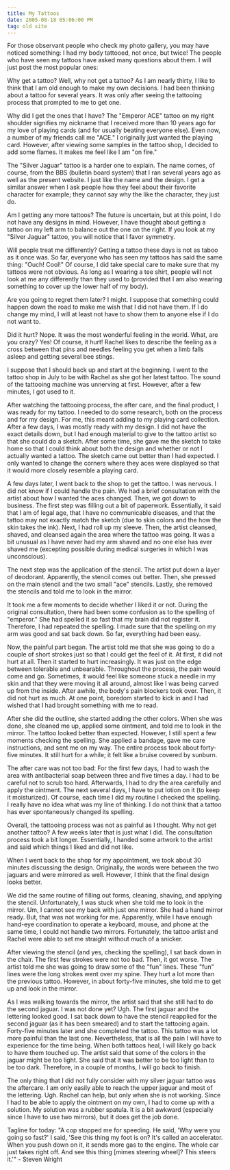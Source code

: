 ```yaml
---
title: My Tattoos
date: 2005-08-18 05:06:00 PM
tag: old site
---
```


For those observant people who check my photo gallery, you may have noticed something: I had my body tattooed, not once, but twice! The people who have seen my tattoos have asked many questions about them. I will just post the most popular ones:

Why get a tattoo? Well, why not get a tattoo? As I am nearly thirty, I like to think that I am old enough to make my own decisions. I had been thinking about a tattoo for several years. It was only after seeing the tattooing process that prompted to me to get one.

Why did I get the ones that I have? The "Emperor ACE" tattoo on my right shoulder signifies my nickname that I received more than 10 years ago for my love of playing cards (and for usually beating everyone else). Even now, a number of my friends call me "ACE." I originally just wanted the playing card. However, after viewing some samples in the tattoo shop, I decided to add some flames. It makes me feel like I am "on fire."

The "Silver Jaguar" tattoo is a harder one to explain. The name comes, of course, from the BBS (bulletin board system) that I ran several years ago as well as the present website. I just like the name and the design. I get a similar answer when I ask people how they feel about their favorite character for example; they cannot say why the like the character, they just do.

Am I getting any more tattoos? The future is uncertain, but at this point, I do not have any designs in mind. However, I have thought about getting a tattoo on my left arm to balance out the one on the right. If you look at my "Silver Jaguar" tattoo, you will notice that I favor symmetry.

Will people treat me differently? Getting a tattoo these days is not as taboo as it once was. So far, everyone who has seen my tattoos has said the same thing: "Ouch! Cool!" Of course, I did take special care to make sure that my tattoos were not obvious. As long as I wearing a tee shirt, people will not look at me any differently than they used to (provided that I am also wearing something to cover up the lower half of my body).

Are you going to regret them later? I might. I suppose that something could happen down the road to make me wish that I did not have them. If I do change my mind, I will at least not have to show them to anyone else if I do not want to.

Did it hurt? Nope. It was the most wonderful feeling in the world. What, are you crazy? Yes! Of course, it hurt! Rachel likes to describe the feeling as a cross between that pins and needles feeling you get when a limb falls asleep and getting several bee stings.

I suppose that I should back up and start at the beginning. I went to the tattoo shop in July to be with Rachel as she got her latest tattoo. The sound of the tattooing machine was unnerving at first. However, after a few minutes, I got used to it.

After watching the tattooing process, the after care, and the final product, I was ready for my tattoo. I needed to do some research, both on the process and for my design. For me, this meant adding to my playing card collection. After a few days, I was mostly ready with my design. I did not have the exact details down, but I had enough material to give to the tattoo artist so that she could do a sketch. After some time, she gave me the sketch to take home so that I could think about both the design and whether or not I actually wanted a tattoo. The sketch came out better than I had expected. I only wanted to change the corners where they aces were displayed so that it would more closely resemble a playing card.

A few days later, I went back to the shop to get the tattoo. I was nervous. I did not know if I could handle the pain. We had a brief consultation with the artist about how I wanted the aces changed. Then, we got down to business. The first step was filling out a bit of paperwork. Essentially, it said that I am of legal age, that I have no communicable diseases, and that the tattoo may not exactly match the sketch (due to skin colors and the how the skin takes the ink). Next, I had roll up my sleeve. Then, the artist cleansed, shaved, and cleansed again the area where the tattoo was going. It was a bit unusual as I have never had my arm shaved and no one else has ever shaved me (excepting possible during medical surgeries in which I was unconscious).

The next step was the application of the stencil. The artist put down a layer of deodorant. Apparently, the stencil comes out better. Then, she pressed on the main stencil and the two small "ace" stencils. Lastly, she removed the stencils and told me to look in the mirror.

It took me a few moments to decide whether I liked it or not. During the original consultation, there had been some confusion as to the spelling of "emperor." She had spelled it so fast that my brain did not register it. Therefore, I had repeated the spelling. I made sure that the spelling on my arm was good and sat back down. So far, everything had been easy.

Now, the painful part began. The artist told me that she was going to do a couple of short strokes just so that I could get the feel of it. At first, it did not hurt at all. Then it started to hurt increasingly. It was just on the edge between tolerable and unbearable. Throughout the process, the pain would come and go. Sometimes, it would feel like someone stuck a needle in my skin and that they were moving it all around, almost like I was being carved up from the inside. After awhile, the body's pain blockers took over. Then, it did not hurt as much. At one point, boredom started to kick in and I had wished that I had brought something with me to read.

After she did the outline, she started adding the other colors. When she was done, she cleaned me up, applied some ointment, and told me to look in the mirror. The tattoo looked better than expected. However, I still spent a few moments checking the spelling. She applied a bandage, gave me care instructions, and sent me on my way. The entire process took about forty-five minutes. It still hurt for a while; it felt like a bruise covered by sunburn.

The after care was not too bad: For the first few days, I had to wash the area with antibacterial soap between three and five times a day. I had to be careful not to scrub too hard. Afterwards, I had to dry the area carefully and apply the ointment. The next several days, I have to put lotion on it (to keep it moisturized). Of course, each time I did my routine I checked the spelling. I really have no idea what was my line of thinking. I do not think that a tattoo has ever spontaneously changed its spelling.

Overall, the tattooing process was not as painful as I thought. Why not get another tattoo? A few weeks later that is just what I did. The consultation process took a bit longer. Essentially, I handed some artwork to the artist and said which things I liked and did not like.

When I went back to the shop for my appointment, we took about 30 minutes discussing the design. Originally, the words were between the two jaguars and were mirrored as well. However, I think that the final design looks better.

We did the same routine of filling out forms, cleaning, shaving, and applying the stencil. Unfortunately, I was stuck when she told me to look in the mirror. Um, I cannot see my back with just one mirror. She had a hand mirror ready. But, that was not working for me. Apparently, while I have enough hand-eye coordination to operate a keyboard, mouse, and phone at the same time, I could not handle two mirrors. Fortunately, the tattoo artist and Rachel were able to set me straight without much of a snicker.

After viewing the stencil (and yes, checking the spelling), I sat back down in the chair. The first few strokes were not too bad. Then, it got worse. The artist told me she was going to draw some of the "fun" lines. These "fun" lines were the long strokes went over my spine. They hurt a lot more than the previous tattoo. However, in about forty-five minutes, she told me to get up and look in the mirror.

As I was walking towards the mirror, the artist said that she still had to do the second jaguar. I was not done yet? Ugh. The first jaguar and the lettering looked good. I sat back down to have the stencil reapplied for the second jaguar (as it has been smeared) and to start the tattooing again. Forty-five minutes later and she completed the tattoo. This tattoo was a lot more painful than the last one. Nevertheless, that is all the pain I will have to experience for the time being. When both tattoos heal, I will likely go back to have them touched up. The artist said that some of the colors in the jaguar might be too light. She said that it was better to be too light than to be too dark. Therefore, in a couple of months, I will go back to finish.

The only thing that I did not fully consider with my silver jaguar tattoo was the aftercare. I am only easily able to reach the upper jaguar and most of the lettering. Ugh. Rachel can help, but only when she is not working. Since I had to be able to apply the ointment on my own, I had to come up with a solution. My solution was a rubber spatula. It is a bit awkward (especially since I have to use two mirrors), but it does get the job done.

Tagline for today: "A cop stopped me for speeding. He said, 'Why were you going so fast?' I said, 'See this thing my foot is on? It's called an accelerator. When you push down on it, it sends more gas to the engine. The whole car just takes right off. And see this thing [mimes steering wheel]? This steers it.'" - Steven Wright
